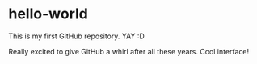 # hello-world
This is my first GitHub repository. YAY :D

Really excited to give GitHub a whirl after all these years.  Cool interface!
